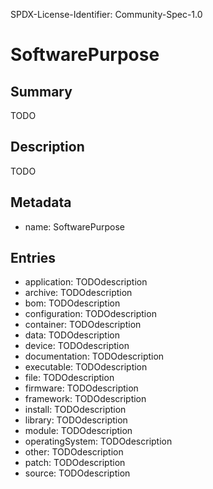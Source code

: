 SPDX-License-Identifier: Community-Spec-1.0

# SoftwarePurpose

## Summary

TODO

## Description

TODO

## Metadata

- name: SoftwarePurpose

## Entries

- application: TODOdescription
- archive: TODOdescription
- bom: TODOdescription
- configuration: TODOdescription
- container: TODOdescription
- data: TODOdescription
- device: TODOdescription
- documentation: TODOdescription
- executable: TODOdescription
- file: TODOdescription
- firmware: TODOdescription
- framework: TODOdescription
- install: TODOdescription
- library: TODOdescription
- module: TODOdescription
- operatingSystem: TODOdescription
- other: TODOdescription
- patch: TODOdescription
- source: TODOdescription

